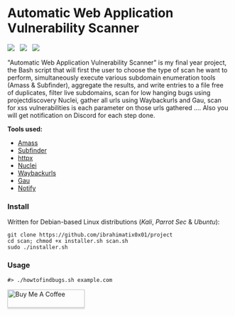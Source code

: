 # Automatic Web Application Vulnerability Scanner
[![](https://img.shields.io/twitter/follow/ibrahimatix0x01?color=blue&label=Twitter&logo=twitter&style=plastic)](https://twitter.com/ibrahimatix0x01)&nbsp;&nbsp;
[![](https://img.shields.io/github/followers/ibrahimatix0x01?color=gray&label=GitHub&logo=github&style=plastic)](https://github.com/ibrahimatix0x01)&nbsp;&nbsp;
[![](https://img.shields.io/badge/Sponsor-GitHub-green?style=plastic&logo=github)](https://github.com/sponsors/ibrahimatix0x01)&nbsp;&nbsp;


 "Automatic Web Application Vulnerability Scanner" is my final year project, the Bash script that will first the user to choose the type of scan he want to perform, simultaneously execute various subdomain enumeration tools (Amass & Subfinder), aggregate the results, and write entries to a file free of duplicates, filter live  subdomains, scan for low hanging bugs using projectdiscovery Nuclei, gather all urls using Waybackurls and Gau, scan for xss vulnerabilities is each parameter on those urls gathered .... Also you will get notification on Discord for each step done.

**Tools used:**
* [Amass](https://github.com/OWASP/Amass)
* [Subfinder](https://github.com/projectdiscovery/subfinder)
* [httpx](https://github.com/projectdiscovery/httpx)
* [Nuclei](https://github.com/projectdiscovery/nuclei)
* [Waybackurls](https://github.com/tomnomnom/waybackurls)
* [Gau](https://github.com/lc/gau)
* [Notify](https://github.com/lc/gau)

### Install
Written for Debian-based Linux distributions (*Kali*, *Parrot Sec* & *Ubuntu*):

```text
git clone https://github.com/ibrahimatix0x01/project
cd scan; chmod +x installer.sh scan.sh
sudo ./installer.sh
```

### Usage
```text
#> ./howtofindbugs.sh example.com

```

<a href="https://www.buymeacoffee.com/ibrahimatix" target="_blank"><img src="https://www.buymeacoffee.com/assets/img/custom_images/orange_img.png" alt="Buy Me A Coffee" style="height: 41px !important;width: 174px !important;box-shadow: 0px 3px 2px 0px rgba(190, 190, 190, 0.5) !important;-webkit-box-shadow: 0px 3px 2px 0px rgba(190, 190, 190, 0.5) !important;" ></a>

